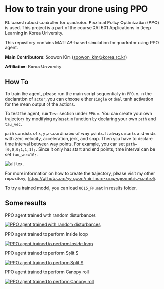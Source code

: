 # How to train your drone using PPO
 RL based robust controller for quadrotor. Proximal Policy Optimization (PPO) is used. This project is a part of the course XAI 601 Applications in Deep Learning in Korea University.
 
 This repository contains MATLAB-based simulation for quadrotor using PPO agent.
 
 **Main Contributors**: Soowon Kim (soowon_kim@korea.ac.kr)

**Affiliation**: Korea University

## How To
To train the agent, please run the main script sequentially in ``PPO.m``. In the declaration of ``actor``, you can choose either ``single`` or ``dual`` tanh activation for the mean output of the actions.

To test the agent, run ``Test`` section under ``PPO.m``. You can create your own trajectory by modifying ``myReset.m`` function by declaring your own ``path`` and ``tau_vec``. 

``path`` consists of ``x,y,z`` coordinates of way points. It always starts and ends with zero velocity, acceleration, jerk, and snap. Then you have to declare time interval between way points. For example, you can set ``path=[0,0,0;1,1,1];``. Since it only has start and end points, time interval can be set ``tau_vec=10;``.

![alt text](https://github.com/yorgoon/How-to-train-your-drone-using-PPO/blob/main/src/figures/traj_example.jpg?raw=true)

For more information on how to create the trajectory, please visit my other repository, https://github.com/yorgoon/minimum-snap-geometric-control/.

To try a trained model, you can load ``0615_FM.mat`` in results folder.

## Some results
PPO agent trained with random disturbances

[![PPO agent trained with random disturbances](https://img.youtube.com/vi/j0C2QGruKn4/0.jpg)](https://www.youtube.com/watch?v=j0C2QGruKn4)

PPO agent trained to perform Inside loop

[![PPO agent trained to perform Inside loop](https://img.youtube.com/vi/7qMmjWN5tKg/0.jpg)](https://www.youtube.com/watch?v=7qMmjWN5tKg)

PPO agent trained to perform Split S

[![PPO agent trained to perform Split S](https://img.youtube.com/vi/Bap1MF9zrjI/0.jpg)](https://www.youtube.com/watch?v=Bap1MF9zrjI)

PPO agent trained to perform Canopy roll

[![PPO agent trained to perform Canopy roll](https://img.youtube.com/vi/4YRYZYiwABw/0.jpg)](https://www.youtube.com/watch?v=4YRYZYiwABw)
